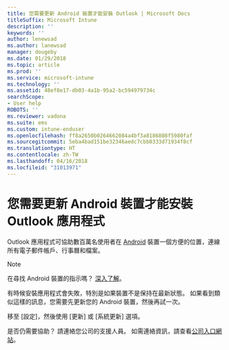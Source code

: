 ```yaml
---
title: 您需要更新 Android 裝置才能安裝 Outlook | Microsoft Docs
titleSuffix: Microsoft Intune
description: ''
keywords: ''
author: lenewsad
ms.author: lanewsad
manager: dougeby
ms.date: 01/29/2018
ms.topic: article
ms.prod: ''
ms.service: microsoft-intune
ms.technology: ''
ms.assetid: 48ef8e17-db03-4a1b-95a2-bc594979734c
searchScope:
- User help
ROBOTS: ''
ms.reviewer: vadona
ms.suite: ems
ms.custom: intune-enduser
ms.openlocfilehash: ff8a2650b0264662084a4bf3a8186808f5980faf
ms.sourcegitcommit: 5eba4bad151be32346aedc7cbb0333d71934f8cf
ms.translationtype: HT
ms.contentlocale: zh-TW
ms.lasthandoff: 04/16/2018
ms.locfileid: "31013971"
---
```

# <a name="you-need-to-update-your-android-device-to-install-the-outlook-app"></a>您需要更新 Android 裝置才能安裝 Outlook 應用程式

Outlook 應用程式可協助數百萬名使用者在 [Android](https://play.google.com/store/apps/details?id=com.microsoft.office.outlook) 裝置一個方便的位置，連線所有電子郵件帳戶、行事曆和檔案。

>[!NOTE]
> 在尋找 Android 裝置的指示嗎？ [深入了解](update-device-outlook-ios.md)。

有時候安裝應用程式會失敗，特別是如果裝置不是保持在最新狀態。 如果看到類似這樣的訊息，您需要先更新您的 Android 裝置，然後再試一次。

移至 [設定]，然後使用 [更新] 或 [系統更新] 選項。

是否仍需要協助？ 請連絡您公司的支援人員。 如需連絡資訊，請查看[公司入口網站](https://portal.manage.microsoft.com#HelpDeskDialog)。
